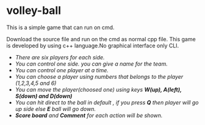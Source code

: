 # volley-ball
This is a simple game that can run on cmd.

Download the source file and run on the cmd as normal cpp file.
This game is developed by using c++ language.No graphical interface only CLI.

* *There are six players for each side.* 
* *You can control one side. you can give a name for the team.*
* *You can control one player at a time.*
* *You can choose a player using numbers that belongs to the player (1,2,3,4,5 and 6)*
* *You can move the player(choosed one) using keys **W(up), A(left), S(down) and D(down)***
* *You can hit direct to the ball in default , if you press **Q** then player will go up side else **E** ball will go down.*
* ***Score board** and **Comment** for each action will be shown.*
